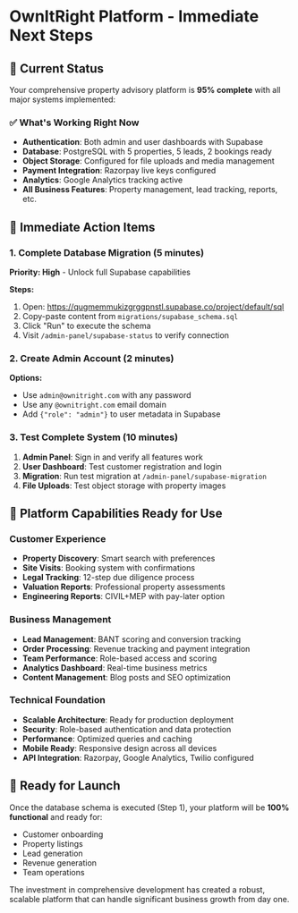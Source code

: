 # OwnItRight Platform - Immediate Next Steps

## 🎯 Current Status
Your comprehensive property advisory platform is **95% complete** with all major systems implemented:

### ✅ What's Working Right Now
- **Authentication**: Both admin and user dashboards with Supabase
- **Database**: PostgreSQL with 5 properties, 5 leads, 2 bookings ready
- **Object Storage**: Configured for file uploads and media management
- **Payment Integration**: Razorpay live keys configured
- **Analytics**: Google Analytics tracking active
- **All Business Features**: Property management, lead tracking, reports, etc.

## 🔧 Immediate Action Items

### 1. Complete Database Migration (5 minutes)
**Priority: High** - Unlock full Supabase capabilities

**Steps:**
1. Open: https://qugmemmukizgrggpnstl.supabase.co/project/default/sql
2. Copy-paste content from `migrations/supabase_schema.sql`
3. Click "Run" to execute the schema
4. Visit `/admin-panel/supabase-status` to verify connection

### 2. Create Admin Account (2 minutes)
**Options:**
- Use `admin@ownitright.com` with any password
- Use any `@ownitright.com` email domain
- Add `{"role": "admin"}` to user metadata in Supabase

### 3. Test Complete System (10 minutes)
1. **Admin Panel**: Sign in and verify all features work
2. **User Dashboard**: Test customer registration and login
3. **Migration**: Run test migration at `/admin-panel/supabase-migration`
4. **File Uploads**: Test object storage with property images

## 🚀 Platform Capabilities Ready for Use

### Customer Experience
- **Property Discovery**: Smart search with preferences
- **Site Visits**: Booking system with confirmations
- **Legal Tracking**: 12-step due diligence process
- **Valuation Reports**: Professional property assessments
- **Engineering Reports**: CIVIL+MEP with pay-later option

### Business Management
- **Lead Management**: BANT scoring and conversion tracking
- **Order Processing**: Revenue tracking and payment integration
- **Team Performance**: Role-based access and scoring
- **Analytics Dashboard**: Real-time business metrics
- **Content Management**: Blog posts and SEO optimization

### Technical Foundation
- **Scalable Architecture**: Ready for production deployment
- **Security**: Role-based authentication and data protection
- **Performance**: Optimized queries and caching
- **Mobile Ready**: Responsive design across all devices
- **API Integration**: Razorpay, Google Analytics, Twilio configured

## 🎉 Ready for Launch
Once the database schema is executed (Step 1), your platform will be **100% functional** and ready for:
- Customer onboarding
- Property listings
- Lead generation
- Revenue generation
- Team operations

The investment in comprehensive development has created a robust, scalable platform that can handle significant business growth from day one.